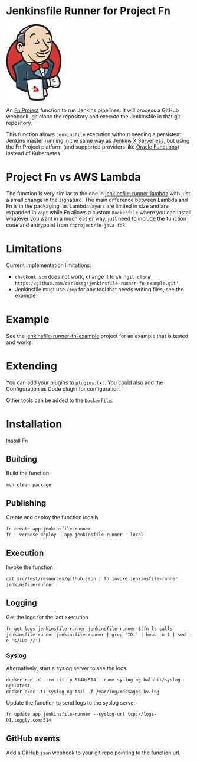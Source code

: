 # Jenkinsfile Runner for Project Fn

<img src="images/jenkins-fn.png" width="150">

An [Fn Project](http://fnproject.io) function to run Jenkins pipelines. It will process a GitHub webhook, git clone the repository and execute the Jenkinsfile in that git repository.

This function allows `Jenkinsfile` execution without needing a persistent Jenkins master running in the same way as [Jenkins X Serverless](https://medium.com/@jdrawlings/serverless-jenkins-with-jenkins-x-9134cbfe6870), but using the Fn Project platform (and supported providers like [Oracle Functions](https://blogs.oracle.com/cloud-infrastructure/announcing-oracle-functions)) instead of Kubernetes.

# Project Fn vs AWS Lambda

The function is very similar to the one in [jenkinsfile-runner-lambda](https://github.com/carlossg/jenkinsfile-runner-lambda) with just a small change in the signature.
The main difference between Lambda and Fn is in the packaging, as Lambda layers are limited in size and are expanded in `/opt` while Fn allows a custom `Dockerfile` where you can install whatever you want in a much easier way, just need to include the function code and entrypoint from `fnproject/fn-java-fdk`.

# Limitations

Current implementation limitations:

* `checkout scm` does not work, change it to `sh 'git clone https://github.com/carlossg/jenkinsfile-runner-fn-example.git'`
* Jenkinsfile must use `/tmp` for any tool that needs writing files, see the [example](https://github.com/carlossg/jenkinsfile-runner-fn-example)

# Example

See the [jenkinsfile-runner-fn-example](https://github.com/carlossg/jenkinsfile-runner-fn-example) project for an example that is tested and works.

# Extending

You can add your plugins to `plugins.txt`.
You could also add the Configuration as Code plugin for configuration.

Other tools can be added to the `Dockerfile`.

# Installation

[Install Fn](http://fnproject.io/tutorials/install/)

## Building

Build the function

    mvn clean package

## Publishing

Create and deploy the function locally

    fn create app jenkinsfile-runner
    fn --verbose deploy --app jenkinsfile-runner --local

## Execution

Invoke the function

    cat src/test/resources/github.json | fn invoke jenkinsfile-runner jenkinsfile-runner

## Logging

Get the logs for the last execution

    fn get logs jenkinsfile-runner jenkinsfile-runner $(fn ls calls jenkinsfile-runner jenkinsfile-runner | grep 'ID:' | head -n 1 | sed -e 's/ID: //')

### Syslog

Alternatively, start a syslog server to see the logs

    docker run -d --rm -it -p 5140:514 --name syslog-ng balabit/syslog-ng:latest
    docker exec -ti syslog-ng tail -f /var/log/messages-kv.log

Update the function to send logs to the syslog server

    fn update app jenkinsfile-runner --syslog-url tcp://logs-01.loggly.com:514

## GitHub events

Add a GitHub `json` webhook to your git repo pointing to the function url.

